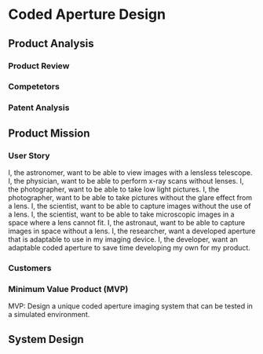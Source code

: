 # Coded Aperture Design

## Product Analysis

### Product Review

### Competetors

### Patent Analysis
 
## Product Mission

### User Story

I, the astronomer, want to be able to view images with a lensless telescope.
I, the physician, want to be able to perform x-ray scans without lenses.
I, the photographer, want to be able to take low light pictures.
I, the photographer, want to be able to take pictures without the glare effect from a lens.
I, the scientist, want to be able to capture images without the use of a lens.
I, the scientist, want to be able to take microscopic images in a space where a lens cannot fit.
I, the astronaut, want to be able to capture images in space without a lens.
I, the researcher, want a developed aperture that is adaptable to use in my imaging device.
I, the developer, want an adaptable coded aperture to save time developing my own for my product.

### Customers

### Minimum Value Product (MVP)

MVP: Design a unique coded aperture imaging system that can be tested in a simulated environment.

## System Design

